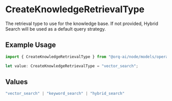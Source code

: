 # CreateKnowledgeRetrievalType

The retrieval type to use for the knowledge base. If not provided, Hybrid Search will be used as a default query strategy.

## Example Usage

```typescript
import { CreateKnowledgeRetrievalType } from "@orq-ai/node/models/operations";

let value: CreateKnowledgeRetrievalType = "vector_search";
```

## Values

```typescript
"vector_search" | "keyword_search" | "hybrid_search"
```